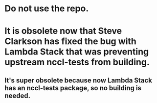 # Do not use the repo.
# It is obsolete now that Steve Clarkson has fixed the bug with Lambda Stack that was preventing upstream nccl-tests from building.

## It's super obsolete because now Lambda Stack has an nccl-tests package, so no building is needed.
